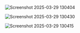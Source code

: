 ![Screenshot 2025-03-29 130404](https://github.com/user-attachments/assets/1235b369-0058-475e-9fbd-361753bc1c2c)


![Screenshot 2025-03-29 130430](https://github.com/user-attachments/assets/6bb61769-f5e5-4214-819f-5d893d507434)

![Screenshot 2025-03-29 130415](https://github.com/user-attachments/assets/a18bb1aa-e05d-464b-8f20-f27945599636)
